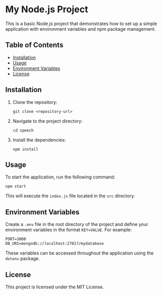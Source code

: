 # My Node.js Project

This is a basic Node.js project that demonstrates how to set up a simple application with environment variables and npm package management.

## Table of Contents

-   [Installation](#installation)
-   [Usage](#usage)
-   [Environment Variables](#environment-variables)
-   [License](#license)

## Installation

1. Clone the repository:

    ```
    git clone <repository-url>
    ```

2. Navigate to the project directory:

    ```
    cd speech
    ```

3. Install the dependencies:
    ```
    npm install
    ```

## Usage

To start the application, run the following command:

```
npm start
```

This will execute the `index.js` file located in the `src` directory.

## Environment Variables

Create a `.env` file in the root directory of the project and define your environment variables in the format `KEY=VALUE`. For example:

```
PORT=3000
DB_URI=mongodb://localhost:27017/mydatabase
```

These variables can be accessed throughout the application using the `dotenv` package.

## License

This project is licensed under the MIT License.
